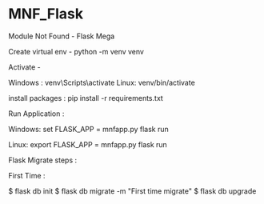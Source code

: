# MNF_Flask
Module Not Found - Flask Mega 


Create virtual env - python -m venv venv

Activate - 

Windows : 
venv\Scripts\activate
Linux:
venv/bin/activate

install packages : 
pip install -r requirements.txt

Run Application :

Windows:
set FLASK_APP = mnfapp.py
flask run

Linux:
export FLASK_APP = mnfapp.py
flask run


Flask Migrate steps :

First Time :

$ flask db init
$ flask db migrate -m "First time migrate"
$ flask db upgrade
